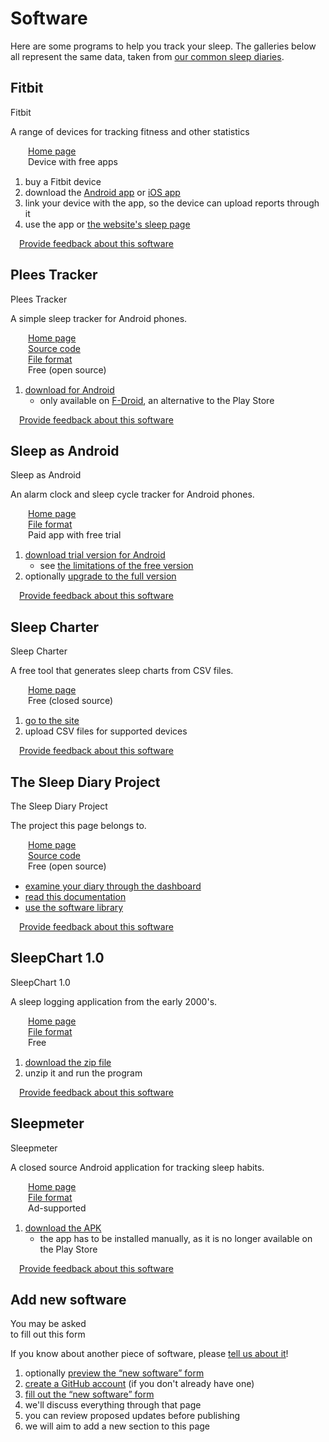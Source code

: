 # Software

<!--

  DO NOT EDIT THIS FILE DIRECTLY

  See https://github.com/sleepdiary/docs/blob/main/bin/generate-from-resources.js

 -->

Here are some programs to help you track your sleep.  The galleries below all represent the same data, taken from [our common sleep diaries](https://sleepdiary.github.io/resources/common_sleep_diaries/).

## Fitbit

<ImageFrame :classes="['reactive']" link="https://www.fitbit.com/" base="" thumb="/../resources/thumbs/Fitbit.jpg">
  Fitbit
</ImageFrame>

A range of devices for tracking fitness and other statistics

<div><span class="software-key fas fa-link"></span><a href="https://www.fitbit.com/">Home page</a></div>
<div><span class="software-key fas fa-money-check-dollar"></span>Device with free apps</div>
<div><span class="software-key fas fa-computer"></span><span class="software-value fas fa-clock" title="Watch"></span><span class="software-value fas fa-globe" title="Website"></span><span class="software-value fas fa-brands fa-apple" title="Ios"></span><span class="software-value fas fa-brands fa-android" title="Android"></span></div>

<ShowOnClick>

<template v-slot:header>

#### Procedure

</template>

1. buy a Fitbit device
2. download the [Android app](https://play.google.com/store/apps/details?id=com.fitbit.FitbitMobile&hl=en_GB&gl=US) or [iOS app](https://apps.apple.com/us/app/fitbit-health-fitness/id462638897)
3. link your device with the app, so the device can upload reports through it
4. use the app or [the website's sleep page](https://www.fitbit.com/sleep)

</ShowOnClick>

<div class="page-meta" style="clear:both;padding: 0 1em">

[Provide&nbsp;feedback&nbsp;about&nbsp;this&nbsp;software](https://github.com/sleepdiary/resources/issues/new?template=entity-feedback.md&title=Feedback+for+Fitbit) <EntryUpdated date="2022-04-01"/>

</div>

## Plees Tracker

<ImageFrame :classes="['reactive']" link="https://vmiklos.hu/plees-tracker/" base="" thumb="/../resources/thumbs/Plees Tracker.jpg">
  Plees Tracker
</ImageFrame>

A simple sleep tracker for Android phones.

<div><span class="software-key fas fa-link"></span><a href="https://vmiklos.hu/plees-tracker/">Home page</a></div>
<div><span class="software-key fas fa-code"></span><a href="https://github.com/vmiklos/plees-tracker">Source code</a></div>
<div><span class="software-key fas fa-file-code"></span><a href="/core/src/PleesTracker/">File format</a></div>
<div><span class="software-key fas fa-money-check-dollar"></span>Free (open source)</div>
<div><span class="software-key fas fa-computer"></span><span class="software-value fas fa-brands fa-android" title="Android"></span></div>

<ShowOnClick>

<template v-slot:header>

#### Procedure

</template>

1. [download for Android](https://f-droid.org/en/packages/hu.vmiklos.plees_tracker/)
   * only available on [F-Droid](https://f-droid.org/), an alternative to the Play Store

</ShowOnClick>

<div style="clear:both"></div>

<ShowOnClick>

<template v-slot:header>

#### Gallery

</template>

<ImageGallery :images='[{"thumb":"/resources/thumbs/Plees Tracker/Length/simple.jpg","url":"/resources/images/Plees%20Tracker/Length/simple.png","display_name":"Length: : Simple","short_name":"Simple","has_name":true},{"thumb":"/resources/thumbs/Plees Tracker/Length/weekday_alarm.jpg","url":"/resources/images/Plees%20Tracker/Length/weekday_alarm.png","display_name":"Length: : Weekday alarm","short_name":"Weekday alarm","has_name":true},{"thumb":"/resources/thumbs/Plees Tracker/Length/dspd.jpg","url":"/resources/images/Plees%20Tracker/Length/dspd.png","display_name":"Length: : DSPD","short_name":"DSPD","has_name":true},{"thumb":"/resources/thumbs/Plees Tracker/Length/non-24.jpg","url":"/resources/images/Plees%20Tracker/Length/non-24.png","display_name":"Length: : Non-24","short_name":"Non-24","has_name":true},{"thumb":"/resources/thumbs/Plees Tracker/Start time/simple.jpg","url":"/resources/images/Plees%20Tracker/Start%20time/simple.png","display_name":"Start time: : Simple","short_name":"Simple","has_name":true},{"thumb":"/resources/thumbs/Plees Tracker/Start time/weekday_alarm.jpg","url":"/resources/images/Plees%20Tracker/Start%20time/weekday_alarm.png","display_name":"Start time: : Weekday alarm","short_name":"Weekday alarm","has_name":true},{"thumb":"/resources/thumbs/Plees Tracker/Start time/dspd.jpg","url":"/resources/images/Plees%20Tracker/Start%20time/dspd.png","display_name":"Start time: : DSPD","short_name":"DSPD","has_name":true},{"thumb":"/resources/thumbs/Plees Tracker/Start time/non-24.jpg","url":"/resources/images/Plees%20Tracker/Start%20time/non-24.png","display_name":"Start time: : Non-24","short_name":"Non-24","has_name":true}]'/>

</ShowOnClick>

<div class="page-meta" style="clear:both;padding: 0 1em">

[Provide&nbsp;feedback&nbsp;about&nbsp;this&nbsp;software](https://github.com/sleepdiary/resources/issues/new?template=entity-feedback.md&title=Feedback+for+Plees%20Tracker) <EntryUpdated date="2022-04-01"/>

</div>

## Sleep as Android

<ImageFrame :classes="['reactive']" link="https://sleep.urbandroid.org/" base="" thumb="/../resources/thumbs/Sleep as Android.jpg">
  Sleep as Android
</ImageFrame>

An alarm clock and sleep cycle tracker for Android phones.

<div><span class="software-key fas fa-link"></span><a href="https://sleep.urbandroid.org/">Home page</a></div>
<div><span class="software-key fas fa-file-code"></span><a href="/core/src/SleepAsAndroid/">File format</a></div>
<div><span class="software-key fas fa-money-check-dollar"></span>Paid app with free trial</div>
<div><span class="software-key fas fa-computer"></span><span class="software-value fas fa-brands fa-android" title="Android"></span></div>

<ShowOnClick>

<template v-slot:header>

#### Procedure

</template>

1. [download trial version for Android](https://play.google.com/store/apps/details?id=com.urbandroid.sleep&hl=en_GB&gl=US)
   * see [the limitations of the free version](https://docs.sleep.urbandroid.org/general/plan.html#free-sleep-as-android)
2. optionally [upgrade to the full version](https://docs.sleep.urbandroid.org/general/plan.html#full-sleep-as-android)

</ShowOnClick>

<div class="page-meta" style="clear:both;padding: 0 1em">

[Provide&nbsp;feedback&nbsp;about&nbsp;this&nbsp;software](https://github.com/sleepdiary/resources/issues/new?template=entity-feedback.md&title=Feedback+for+Sleep%20as%20Android) <EntryUpdated date="2022-04-01"/>

</div>

## Sleep Charter

<ImageFrame :classes="['reactive']" link="https://sleepcharter.z13.web.core.windows.net/" base="" thumb="/../resources/thumbs/SleepCharter.jpg">
  Sleep Charter
</ImageFrame>

A free tool that generates sleep charts from CSV files.

<div><span class="software-key fas fa-link"></span><a href="https://sleepcharter.z13.web.core.windows.net/">Home page</a></div>
<div><span class="software-key fas fa-money-check-dollar"></span>Free (closed source)</div>
<div><span class="software-key fas fa-computer"></span><span class="software-value fas fa-globe" title="Website"></span></div>

<ShowOnClick>

<template v-slot:header>

#### Procedure

</template>

1. [go to the site](https://sleepcharter.z13.web.core.windows.net/)
2. upload CSV files for supported devices

</ShowOnClick>

<div style="clear:both"></div>

<ShowOnClick>

<template v-slot:header>

#### Gallery

</template>

<ImageGallery :images='[{"thumb":"/resources/thumbs/SleepCharter/simple.jpg","url":"/resources/images/SleepCharter/simple.png","display_name":": Simple","short_name":"Simple","has_name":true},{"thumb":"/resources/thumbs/SleepCharter/weekday_alarm.jpg","url":"/resources/images/SleepCharter/weekday_alarm.png","display_name":": Weekday alarm","short_name":"Weekday alarm","has_name":true},{"thumb":"/resources/thumbs/SleepCharter/dspd.jpg","url":"/resources/images/SleepCharter/dspd.png","display_name":": DSPD","short_name":"DSPD","has_name":true},{"thumb":"/resources/thumbs/SleepCharter/non-24.jpg","url":"/resources/images/SleepCharter/non-24.png","display_name":": Non-24","short_name":"Non-24","has_name":true}]'/>

</ShowOnClick>

<div class="page-meta" style="clear:both;padding: 0 1em">

[Provide&nbsp;feedback&nbsp;about&nbsp;this&nbsp;software](https://github.com/sleepdiary/resources/issues/new?template=entity-feedback.md&title=Feedback+for+Sleep%20Charter) <EntryUpdated date="2022-04-01"/>

</div>

## The Sleep Diary Project

<ImageFrame :classes="['reactive']" link="https://sleepdiary.github.io/" base="" thumb="/../resources/thumbs/The Sleep Diary Project.jpg">
  The Sleep Diary Project
</ImageFrame>

The project this page belongs to.

<div><span class="software-key fas fa-link"></span><a href="https://sleepdiary.github.io/">Home page</a></div>
<div><span class="software-key fas fa-code"></span><a href="https://github.com/sleepdiary/">Source code</a></div>
<div><span class="software-key fas fa-money-check-dollar"></span>Free (open source)</div>
<div><span class="software-key fas fa-computer"></span><span class="software-value fas fa-globe" title="Website"></span></div>

<ShowOnClick>

<template v-slot:header>

#### Procedure

</template>

* [examine your diary through the dashboard](/dashboard)
* [read this documentation](/docs)
* [use the software library](/core)

</ShowOnClick>

<div style="clear:both"></div>

<ShowOnClick>

<template v-slot:header>

#### Gallery

</template>

<ImageGallery :images='[{"thumb":"/resources/thumbs/The Sleep Diary Project/Report for doctors/simple.jpg","url":"/resources/images/The%20Sleep%20Diary%20Project/Report%20for%20doctors/simple.pdf","display_name":": Simple","short_name":"Simple","has_name":true},{"thumb":"/resources/thumbs/The Sleep Diary Project/Report for doctors/weekday_alarm.jpg","url":"/resources/images/The%20Sleep%20Diary%20Project/Report%20for%20doctors/weekday_alarm.pdf","display_name":": Weekday alarm","short_name":"Weekday alarm","has_name":true},{"thumb":"/resources/thumbs/The Sleep Diary Project/Report for doctors/dspd.jpg","url":"/resources/images/The%20Sleep%20Diary%20Project/Report%20for%20doctors/dspd.pdf","display_name":": DSPD","short_name":"DSPD","has_name":true},{"thumb":"/resources/thumbs/The Sleep Diary Project/Report for doctors/non-24.jpg","url":"/resources/images/The%20Sleep%20Diary%20Project/Report%20for%20doctors/non-24.pdf","display_name":": Non-24","short_name":"Non-24","has_name":true}]'/>

</ShowOnClick>

<div class="page-meta" style="clear:both;padding: 0 1em">

[Provide&nbsp;feedback&nbsp;about&nbsp;this&nbsp;software](https://github.com/sleepdiary/resources/issues/new?template=entity-feedback.md&title=Feedback+for+The%20Sleep%20Diary%20Project) <EntryUpdated date="2022-04-01"/>

</div>

## SleepChart 1.0

<ImageFrame :classes="['reactive']" link="https://supermemo.guru/wiki/SleepChart" base="" thumb="/../resources/thumbs/SleepChart1.jpg">
  SleepChart 1.0
</ImageFrame>

A sleep logging application from the early 2000's.

<div><span class="software-key fas fa-link"></span><a href="https://supermemo.guru/wiki/SleepChart">Home page</a></div>
<div><span class="software-key fas fa-file-code"></span><a href="/core/src/SleepChart1/">File format</a></div>
<div><span class="software-key fas fa-money-check-dollar"></span>Free</div>
<div><span class="software-key fas fa-computer"></span><span class="software-value fas fa-brands fa-windows" title="Windows"></span></div>

<ShowOnClick>

<template v-slot:header>

#### Procedure

</template>

1. [download the zip file](http://www.supermemo.org/ftp/sleepchart.zip)
2. unzip it and run the program

</ShowOnClick>

<div style="clear:both"></div>

<ShowOnClick>

<template v-slot:header>

#### Gallery

</template>

<ImageGallery :images='[{"thumb":"/resources/thumbs/SleepChart1/Sleep log/simple.jpg","url":"/resources/images/SleepChart1/Sleep%20log/simple.png","display_name":"Sleep log: : Simple","short_name":"Simple","has_name":true},{"thumb":"/resources/thumbs/SleepChart1/Sleep log/weekday_alarm.jpg","url":"/resources/images/SleepChart1/Sleep%20log/weekday_alarm.png","display_name":"Sleep log: : Weekday alarm","short_name":"Weekday alarm","has_name":true},{"thumb":"/resources/thumbs/SleepChart1/Sleep log/dspd.jpg","url":"/resources/images/SleepChart1/Sleep%20log/dspd.png","display_name":"Sleep log: : DSPD","short_name":"DSPD","has_name":true},{"thumb":"/resources/thumbs/SleepChart1/Sleep log/non-24.jpg","url":"/resources/images/SleepChart1/Sleep%20log/non-24.png","display_name":"Sleep log: : Non-24","short_name":"Non-24","has_name":true},{"thumb":"/resources/thumbs/SleepChart1/Circadian/simple.jpg","url":"/resources/images/SleepChart1/Circadian/simple.png","display_name":"Circadian: : Simple","short_name":"Simple","has_name":true},{"thumb":"/resources/thumbs/SleepChart1/Circadian/weekday_alarm.jpg","url":"/resources/images/SleepChart1/Circadian/weekday_alarm.png","display_name":"Circadian: : Weekday alarm","short_name":"Weekday alarm","has_name":true},{"thumb":"/resources/thumbs/SleepChart1/Circadian/dspd.jpg","url":"/resources/images/SleepChart1/Circadian/dspd.png","display_name":"Circadian: : DSPD","short_name":"DSPD","has_name":true},{"thumb":"/resources/thumbs/SleepChart1/Circadian/non-24.jpg","url":"/resources/images/SleepChart1/Circadian/non-24.png","display_name":"Circadian: : Non-24","short_name":"Non-24","has_name":true},{"thumb":"/resources/thumbs/SleepChart1/Phase shift/simple.jpg","url":"/resources/images/SleepChart1/Phase%20shift/simple.png","display_name":"Phase shift: : Simple","short_name":"Simple","has_name":true},{"thumb":"/resources/thumbs/SleepChart1/Phase shift/weekday_alarm.jpg","url":"/resources/images/SleepChart1/Phase%20shift/weekday_alarm.png","display_name":"Phase shift: : Weekday alarm","short_name":"Weekday alarm","has_name":true},{"thumb":"/resources/thumbs/SleepChart1/Phase shift/dspd.jpg","url":"/resources/images/SleepChart1/Phase%20shift/dspd.png","display_name":"Phase shift: : DSPD","short_name":"DSPD","has_name":true},{"thumb":"/resources/thumbs/SleepChart1/Phase shift/non-24.jpg","url":"/resources/images/SleepChart1/Phase%20shift/non-24.png","display_name":"Phase shift: : Non-24","short_name":"Non-24","has_name":true}]'/>

</ShowOnClick>

<div class="page-meta" style="clear:both;padding: 0 1em">

[Provide&nbsp;feedback&nbsp;about&nbsp;this&nbsp;software](https://github.com/sleepdiary/resources/issues/new?template=entity-feedback.md&title=Feedback+for+SleepChart%201.0) <EntryUpdated date="2022-04-01"/>

</div>

## Sleepmeter

<ImageFrame :classes="['reactive']" link="https://www.squalllinesoftware.com/?q=node/2" base="" thumb="/../resources/thumbs/Sleepmeter.jpg">
  Sleepmeter
</ImageFrame>

A closed source Android application for tracking sleep habits.

<div><span class="software-key fas fa-link"></span><a href="https://www.squalllinesoftware.com/?q=node/2">Home page</a></div>
<div><span class="software-key fas fa-file-code"></span><a href="/core/src/Sleepmeter/">File format</a></div>
<div><span class="software-key fas fa-money-check-dollar"></span>Ad-supported</div>
<div><span class="software-key fas fa-computer"></span><span class="software-value fas fa-brands fa-android" title="Android"></span></div>

<ShowOnClick>

<template v-slot:header>

#### Procedure

</template>

1. [download the APK](https://m.apkpure.com/sleepmeter-free/com.squalllinesoftware.android.applications.sleepmeter.free)
   * the app has to be installed manually, as it is no longer available on the Play Store

</ShowOnClick>

<div style="clear:both"></div>

<ShowOnClick>

<template v-slot:header>

#### Gallery

</template>

<ImageGallery :images='[{"thumb":"/resources/thumbs/Sleepmeter/simple.jpg","url":"/resources/images/Sleepmeter/simple.png","display_name":": Simple","short_name":"Simple","has_name":true},{"thumb":"/resources/thumbs/Sleepmeter/weekday_alarm.jpg","url":"/resources/images/Sleepmeter/weekday_alarm.png","display_name":": Weekday alarm","short_name":"Weekday alarm","has_name":true},{"thumb":"/resources/thumbs/Sleepmeter/dspd.jpg","url":"/resources/images/Sleepmeter/dspd.png","display_name":": DSPD","short_name":"DSPD","has_name":true},{"thumb":"/resources/thumbs/Sleepmeter/non-24.jpg","url":"/resources/images/Sleepmeter/non-24.png","display_name":": Non-24","short_name":"Non-24","has_name":true}]'/>

</ShowOnClick>

<div class="page-meta" style="clear:both;padding: 0 1em">

[Provide&nbsp;feedback&nbsp;about&nbsp;this&nbsp;software](https://github.com/sleepdiary/resources/issues/new?template=entity-feedback.md&title=Feedback+for+Sleepmeter) <EntryUpdated date="2022-04-01"/>

</div>


## Add new software

<ImageFrame :classes="['reactive']" link="https://github.com/sleepdiary/resources/issues/new?assignees=&labels=entities%2Ctriage&template=new-software.yaml&title=%5BNew+software%5D%3A+" thumb="/create/add-software.png">
  You may be asked<br>to fill out this form
</ImageFrame>

If you know about another piece of software, please [tell us about it](https://github.com/sleepdiary/resources/issues/new?assignees=&labels=entities%2Ctriage&template=new-software.yaml&title=%5BNew+software%5D%3A+)!

<ShowOnClick>

<template v-slot:header>

#### Procedure

</template>

1. optionally [preview the &ldquo;new software&rdquo; form](https://github.com/sleepdiary/resources/blob/main/.github/ISSUE_TEMPLATE/new-software.yaml)
2. [create a GitHub account](https://github.com/signup) (if you don't already have one)
3. [fill out the &ldquo;new software&rdquo; form](https://github.com/sleepdiary/resources/issues/new?assignees=&labels=entities%2Ctriage&template=new-software.yaml&title=%5BNew+software%5D%3A+)
4. we'll discuss everything through that page
5. you can review proposed updates before publishing
6. we will aim to add a new section to this page

</ShowOnClick>

<style>
.software-key,
.software-value {
  display: inline-block;
  margin-top: 1px;
  font-size: 1em;
  text-align: center;
  width: 2em;
}
.software-value {
  width: 1.25em;
}
</style>
